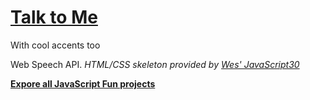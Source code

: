 # [Talk to Me](https://yihwan.github.io/talk-to-me/)
With cool accents too

Web Speech API. *HTML/CSS skeleton provided by [Wes' JavaScript30](https://javascript30.com/)*

**[Expore all JavaScript Fun projects](https://yihwan.github.io/javascript-fun/)**
